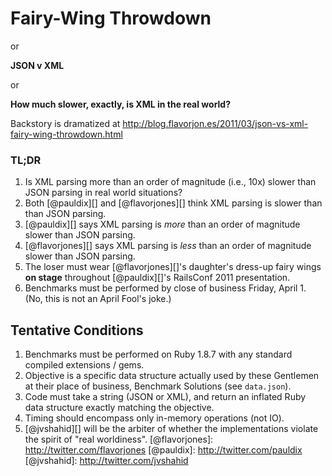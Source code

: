 # Fairy-Wing Throwdown

or

**JSON v XML**

or

**How much slower, exactly, is XML in the real world?**

Backstory is dramatized at http://blog.flavorjon.es/2011/03/json-vs-xml-fairy-wing-throwdown.html 

### TL;DR

1. Is XML parsing more than an order of magnitude (i.e., 10x) slower than JSON parsing in real world situations?
2. Both [@pauldix][] and [@flavorjones][] think XML parsing is slower than than JSON parsing.
3. [@pauldix][] says XML parsing is *more* than an order of magnitude slower than JSON parsing.
4. [@flavorjones][] says XML parsing is *less* than an order of magnitude slower than JSON parsing.
5. The loser must wear [@flavorjones][]'s daughter's dress-up fairy wings **on stage** throughout [@pauldix][]'s RailsConf 2011 presentation.
6. Benchmarks must be performed by close of business Friday, April 1. (No, this is not an April Fool's joke.)

## Tentative Conditions

1. Benchmarks must be performed on Ruby 1.8.7 with any standard compiled extensions / gems.
2. Objective is a specific data structure actually used by these Gentlemen at their place of business, Benchmark Solutions (see `data.json`).
3. Code must take a string (JSON or XML), and return an inflated Ruby data structure exactly matching the objective.
4. Timing should encompass only in-memory operations (not IO).
5. [@jvshahid][] will be the arbiter of whether the implementations violate the spirit of "real worldiness".
  [@flavorjones]: http://twitter.com/flavorjones
  [@pauldix]: http://twitter.com/pauldix
  [@jvshahid]: http://twitter.com/jvshahid
